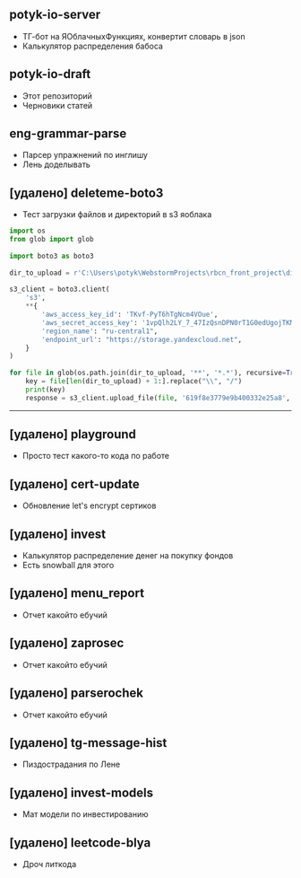 ## potyk-io-server
- ТГ-бот на ЯОблачныхФункциях, конвертит словарь в json
- Калькулятор распределения бабоса

## potyk-io-draft
- Этот репозиторий
- Черновики статей
 
## eng-grammar-parse
- Парсер упражнений по инглишу
- Лень доделывать

## [удалено] deleteme-boto3
- Тест загрузки файлов и директорий в s3 яоблака
```python
import os  
from glob import glob  
  
import boto3 as boto3  
  
dir_to_upload = r'C:\Users\potyk\WebstormProjects\rbcn_front_project\dist'  
  
s3_client = boto3.client(  
    's3',  
    **{  
        'aws_access_key_id': 'TKvf-PyT6hTgNcm4VOue',  
        'aws_secret_access_key': '1vpQlh2LY_7_47IzQsnDPN0rT1G0edUgojTKMw8N',  
        'region_name': "ru-central1",  
        'endpoint_url': "https://storage.yandexcloud.net",  
    }  
)  
  
for file in glob(os.path.join(dir_to_upload, '**', '*.*'), recursive=True):  
    key = file[len(dir_to_upload) + 1:].replace("\\", "/")  
    print(key)  
    response = s3_client.upload_file(file, '619f8e3779e9b400332e25a8', key)
```


---

## [удалено] playground
- Просто тест какого-то кода по работе

## [удалено] cert-update
- Обновление let's encrypt сертиков

## [удалено] invest
- Калькулятор распределение денег на покупку фондов
- Есть snowball для этого

## [удалено] menu_report
- Отчет какойто ебучий

## [удалено] zaprosec
- Отчет какойто ебучий

## [удалено] parserochek
- Отчет какойто ебучий

## [удалено] tg-message-hist
- Пиздострадания по Лене

## [удалено] invest-models
- Мат модели по инвестированию

## [удалено] leetcode-blya
- Дроч литкода
